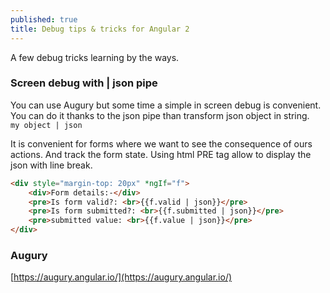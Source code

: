 ```yaml
---
published: true
title: Debug tips & tricks for Angular 2
---
```

A few debug tricks learning by the ways.


### Screen debug with | json pipe

You can use Augury but some time a simple in screen debug is convenient. 
You can do it thanks to the json pipe than transform json object in string.    
`my object | json`    

It is convenient for forms where we want to see the consequence of ours actions. 
And track the form state. 
Using html PRE tag allow to display the json with line break.


````html
<div style="margin-top: 20px" *ngIf="f">
	<div>Form details:-</div>
	<pre>Is form valid?: <br>{{f.valid | json}}</pre>
	<pre>Is form submitted?: <br>{{f.submitted | json}}</pre>
	<pre>submitted value: <br>{{f.value | json}}</pre>
</div>
````

### Augury

[https://augury.angular.io/](https://augury.angular.io/)